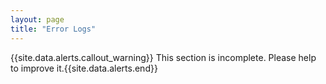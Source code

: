 ```yaml
---
layout: page
title: "Error Logs"
---
```


{{site.data.alerts.callout_warning}} This section is incomplete. Please help to improve it.{{site.data.alerts.end}} 